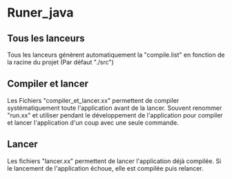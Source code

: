 # Runer_java

## Tous les lanceurs
Tous les lanceurs génèrent automatiquement la "compile.list" en fonction de la racine du projet (Par défaut "./src")


## Compiler et lancer
Les Fichiers "compiler_et_lancer.xx" permettent de compiler systématiquement toute l'application avant de la lancer.
Souvent renommer "run.xx" et utiliser pendant le développement de l'application pour compiler et lancer l'application d'un coup avec une seule commande.

## Lancer
Les fichiers "lancer.xx" permettent de lancer l'application déjà compilée. Si le lancement de l'application échoue, elle est compilée puis relancer.
